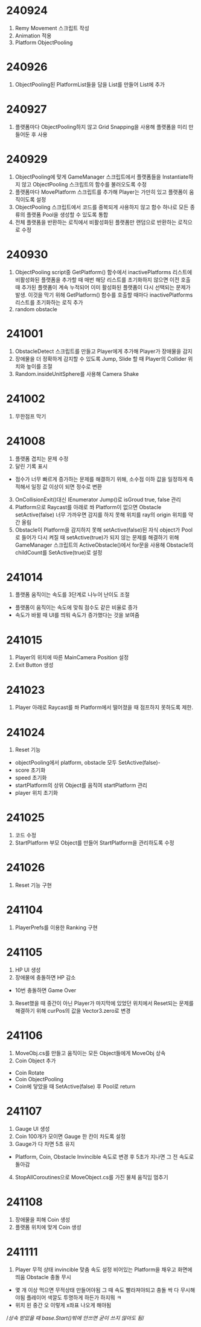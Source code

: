 # 240924
1. Remy Movement 스크립트 작성
2. Animation 적용
3. Platform ObjectPooling

# 240926
1. ObjectPooling된 PlatformList들을 담을 List를 만들어 List에 추가

# 240927
1. 플랫폼마다 ObjectPooling하지 않고 Grid Snapping을 사용해 플랫폼을 미리 만들어둔 후 사용

# 240929
1. ObjectPooling에 맞게 GameManager 스크립트에서 플랫폼들을 Instantiate하지 않고  ObjectPooling 스크립트의 함수를 불러오도록 수정
2. 플랫폼마다 MovePlatform 스크립트를 추가해 Player는 가만히 있고 플랫폼이 움직이도록 설정
3. ObjectPooling 스크립트에서 코드를 중복되게 사용하지 않고 함수 하나로 모든 종류의 플랫폼 Pool을 생성할 수 있도록 통합
4. 전체 플랫폼을 반환하는 로직에서 비활성화된 플랫폼만 랜덤으로 반환하는 로직으로 수정

# 240930
1. ObjectPooling script중 GetPlatform() 함수에서 inactivePlatforms 리스트에 비활성화된 플랫폼을 추가할 때 매번 해당 리스트를 초기화하지 않으면 이전 호출 때 추가된 플랫폼이 계속 누적되어 이미 활성화된 플랫폼이 다시 선택되는 문제가 발생. 이것을 막기 위해 GetPlatform() 함수를 호출할 때마다 inactivePlatforms 리스트를 초기화하는 로직 추가
2. random obstacle

# 241001
1. ObstacleDetect 스크립트를 만들고 Player에게 추가해 Player가 장애물을 감지
2. 장애물을 더 정확하게 감지할 수 있도록 Jump, Slide 할 때 Player의 Collider 위치와 높이를 조절
3. Random.insideUnitSphere를 사용해 Camera Shake

# 241002
1. 무한점프 막기

# 241008
1. 플랫폼 겹치는 문제 수정
2. 달린 기록 표시
- 점수가 너무 빠르게 증가하는 문제를 해결하기 위해, 소수점 이하 값을 일정하게 축적해서 일정 값 이상이 되면 정수로 변환
3. OnCollisionExit()대신 IEnumerator Jump()로 isGroud true, false 관리
4. Platform으로 Raycast를 아래로 쏴 Platform이 없으면 Obstacle setActive(false)
너무 가까우면 감지를 하지 못해 위치를 ray의 origin 위치를 약간 올림
5. Obstacle이 Platform을 감지하지 못해 setActive(false)된 자식 object가 Pool로 들어가 다시 켜질 때 setActive(true)가 되지 않는 문제를 해결하기 위해 GameManager 스크립트의 ActiveObstacle()에서 for문을 사용해 Obstacle의 childCount를 SetActive(true)로 설정

# 241014
1. 플랫폼 움직이는 속도를 3단계로 나누어 난이도 조절
- 플랫폼이 움직이는 속도에 맞춰 점수도 같은 비율로 증가
- 속도가 바뀔 때 UI를 띄워 속도가 증가했다는 것을 보여줌

# 241015
1. Player의 위치에 따른 MainCamera Position 설정
2. Exit Button 생성

# 241023
1. Player 아래로 Raycast를 쏴 Platform에서 떨어졌을 때 점프하지 못하도록 제한.

# 241024
1. Reset 기능
- objectPooling에서 platform, obstacle 모두 SetActive(false)- 
- score 초기화
- speed 초기화
- startPlatform의 상위 Object를 움직여 startPlatform 관리
- player 위치 초기화

# 241025
1. 코드 수정
2. StartPlatform 부모 Object를 만들어 StartPlatform을 관리하도록 수정

# 241026
1. Reset 기능 구현

# 241104
1. PlayerPrefs를 이용한 Ranking 구현

#  241105
1. HP UI 생성
2. 장애물에 충돌하면 HP 감소
- 10번 충돌하면 Game Over
3. Reset했을 때 중간이 아닌 Player가 마지막에 있었던 위치에서 Reset되는 문제를 해결하기 위해 curPos의 값을 Vector3.zero로 변경

# 241106
1. MoveObj.cs를 만들고 움직이는 모든 Object들에게 MoveObj 상속
2. Coin Object 추가
- Coin Rotate
- Coin ObjectPooling
- Coin에 닿았을 때 SetActive(false) 후 Pool로 return

# 241107
1. Gauge UI 생성
2. Coin 100개가 모이면 Gauge 한 칸이 차도록 설정
3. Gauge가 다 차면 5초 유지
- Platform, Coin, Obstacle
    Invincible 속도로 변경 후 5초가 지나면 그 전 속도로 돌아감
4. StopAllCoroutines으로 MoveObject.cs를 가진 물체 움직임 멈추기

# 241108
1. 장애물을 피해 Coin 생성
2. 플랫폼 위치에 맞게 Coin 생성

# 241111
1. Player 무적 상태
    invincible 맞춤 속도 설정
    비어있는 Platform을 채우고 화면에 띄움
    Obstacle 충돌 무시






- 몇 개 이상 먹으면 무적상태 만들어야됨
    그 때 속도 빨라져야되고 충돌 싹 다 무시해야됨
    플레이어 색깔도 투명하게 하든가 하지뭐 ㅋ
- 위치 왼 중간 오 이렇게 x좌표 나오게 해야됨


/*상속 받았을 때 base.Start()밖에 안쓰면 굳이 쓰지 않아도 됨*/
